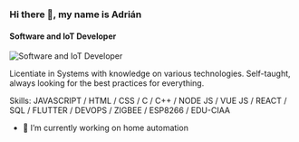 ### Hi there 👋, my name is Adrián
#### Software and IoT Developer
![Software and IoT Developer](https://famotechnology.co.za/wp-content/uploads/2019/05/iot-banner.jpg)

Licentiate in Systems with knowledge on various technologies. Self-taught, always looking for the best practices for everything.

Skills: JAVASCRIPT / HTML / CSS / C / C++ / NODE JS / VUE JS / REACT / SQL / FLUTTER / DEVOPS / ZIGBEE / ESP8266 / EDU-CIAA

- 🔭 I’m currently working on home automation


<!--
**Adrian-Perez-IoT/Adrian-Perez-IoT** is a ✨ _special_ ✨ repository because its `README.md` (this file) appears on your GitHub profile.

Here are some ideas to get you started:

- 🔭 I’m currently working on ...
- 🌱 I’m currently learning ...
- 👯 I’m looking to collaborate on ...
- 🤔 I’m looking for help with ...
- 💬 Ask me about ...
- 📫 How to reach me: ...
- 😄 Pronouns: ...
- ⚡ Fun fact: ...
-->
